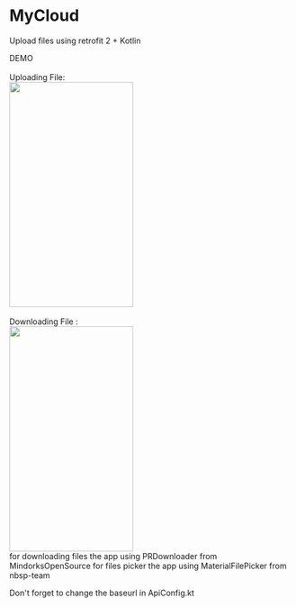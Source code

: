 # MyCloud
Upload files using retrofit 2 + Kotlin

DEMO <br />
<br />
Uploading File: <br />
<img src='https://cdn.pbrd.co/images/HppscAS.gif' width='220' height='400'/>
<br /><br />
Downloading File : <br />
<img src='https://cdn.pbrd.co/images/Hppt15g.gif' width='220' height='400'/>
<br />
for downloading files the app using PRDownloader from MindorksOpenSource
for files picker the app using MaterialFilePicker from nbsp-team

Don't forget to change the baseurl in ApiConfig.kt

